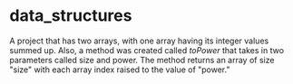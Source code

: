 # data_structures
A project that has two arrays, with one array having its integer values summed up. Also, a method was created called <i>toPower</i> that takes in two parameters called size and power. The method returns an array of size "size" with each array index raised to the value of "power."
